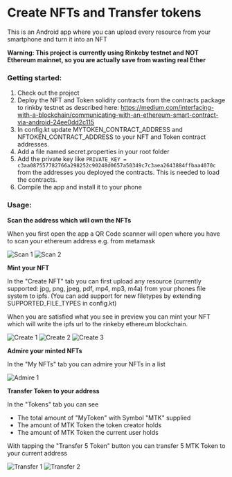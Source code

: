 # Create NFTs and Transfer tokens

This is an Android app where you can upload every resource from your smartphone and turn it into an NFT

**Warning: This project is currently using Rinkeby testnet and NOT Ethereum mainnet, so you are actually save from wasting real Ether**

### Getting started:

1. Check out the project
2. Deploy the NFT and Token solidity contracts from the contracts package to rinkby testnet as described here: https://medium.com/interfacing-with-a-blockchain/communicating-with-an-ethereum-smart-contract-via-android-24ee0dd2c115
3. In config.kt update MYTOKEN_CONTRACT_ADDRESS and NFTOKEN_CONTRACT_ADDRESS to your NFT and Token contract addresses.
4. Add a file named secret.properties in your root folder
5. Add the private key like `PRIVATE_KEY = c3aa087557782766a298252c90248d0657a50349c7c3aea2643884ffbaa4070c` from the addresses you deployed the contracts. This is needed to load the contracts.
6. Compile the app and install it to your phone

### Usage:

**Scan the address which will own the NFTs**

When you first open the app a QR Code scanner will open where you have to scan your ethereum address e.g. from metamask

![Scan 1](/screenshots/scan1.jpg) ![Scan 2](/screenshots/scan2.jpg)

**Mint your NFT**

In the "Create NFT" tab you can first upload any resource (currently supported: jpg, png, jpeg, pdf, mp4, mp3, m4a) from your phones file system to ipfs. (You can add support for new filetypes by extending SUPPORTED_FILE_TYPES in config.kt)

When you are satisfied what you see in preview you can mint your NFT which will write the ipfs url to the rinkeby ethereum blockchain.

![Create 1](/screenshots/create1.jpg) ![Create 2](/screenshots/create2.jpg)  ![Create 3](/screenshots/create3.jpg)

**Admire your minted NFTs**

In the "My NFTs" tab you can admire your NFTs in a list

![Admire 1](/screenshots/admire1.jpg)

**Transfer Token to your address**

In the "Tokens" tab you can see
-  The total amount of "MyToken" with Symbol "MTK" supplied
- The amount of MTK Token the token creator holds
- The amount of MTK Token the current user holds

With tapping the "Transfer 5 Token" button you can transfer 5 MTK Token to your current address

![Transfer 1](/screenshots/transfer1.jpg) ![Transfer 2](/screenshots/transfer2.jpg)